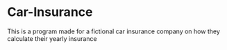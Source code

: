 # Car-Insurance


 This is a program made for a fictional car insurance company on how they calculate their yearly insurance 
